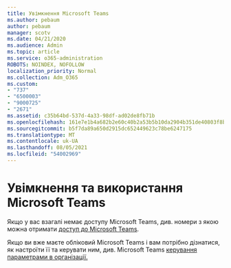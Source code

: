 ```yaml
---
title: Увімкнення Microsoft Teams
ms.author: pebaum
author: pebaum
manager: scotv
ms.date: 04/21/2020
ms.audience: Admin
ms.topic: article
ms.service: o365-administration
ROBOTS: NOINDEX, NOFOLLOW
localization_priority: Normal
ms.collection: Adm_O365
ms.custom:
- "737"
- "6500003"
- "9000725"
- "2671"
ms.assetid: c35b64bd-537d-4a33-98df-ad02de8fb71b
ms.openlocfilehash: 161e7e1b4a682b2e60c40b2a53b5b10da2904b351de40803f8b9d8a580fc49af
ms.sourcegitcommit: b5f7da89a650d2915dc652449623c78be6247175
ms.translationtype: MT
ms.contentlocale: uk-UA
ms.lasthandoff: 08/05/2021
ms.locfileid: "54002969"
---
```

# <a name="enable-and-use-microsoft-teams"></a>Увімкнення та використання Microsoft Teams

Якщо у вас взагалі немає доступу Microsoft Teams, див. номери з якою можна отримати [доступ до Microsoft Teams](https://support.office.com/article/How-do-I-get-access-to-Microsoft-Teams-fc7f1634-abd3-4f26-a597-9df16e4ca65b.aspx).

Якщо ви вже маєте обліковий Microsoft Teams і вам потрібно дізнатися, як настроїти її та керувати ним, див. Microsoft Teams [керування параметрами в організації.](https://docs.microsoft.com/MicrosoftTeams/enable-features-office-365)
